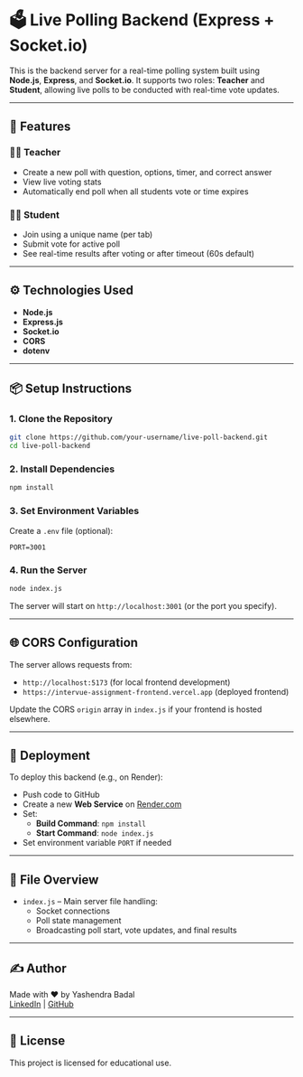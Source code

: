 # 🗳️ Live Polling Backend (Express + Socket.io)

This is the backend server for a real-time polling system built using **Node.js**, **Express**, and **Socket.io**. It supports two roles: **Teacher** and **Student**, allowing live polls to be conducted with real-time vote updates.

---

## 🚀 Features

### 👨‍🏫 Teacher
- Create a new poll with question, options, timer, and correct answer
- View live voting stats
- Automatically end poll when all students vote or time expires

### 👨‍🎓 Student
- Join using a unique name (per tab)
- Submit vote for active poll
- See real-time results after voting or after timeout (60s default)

---

## ⚙️ Technologies Used
- **Node.js**
- **Express.js**
- **Socket.io**
- **CORS**
- **dotenv**

---

## 📦 Setup Instructions

### 1. Clone the Repository
```bash
git clone https://github.com/your-username/live-poll-backend.git
cd live-poll-backend
```

### 2. Install Dependencies
```bash
npm install
```

### 3. Set Environment Variables
Create a `.env` file (optional):
```env
PORT=3001
```

### 4. Run the Server
```bash
node index.js
```

The server will start on `http://localhost:3001` (or the port you specify).

---

## 🌐 CORS Configuration

The server allows requests from:
- `http://localhost:5173` (for local frontend development)
- `https://intervue-assignment-frontend.vercel.app` (deployed frontend)

Update the CORS `origin` array in `index.js` if your frontend is hosted elsewhere.

---

## 🔗 Deployment

To deploy this backend (e.g., on Render):
- Push code to GitHub
- Create a new **Web Service** on [Render.com](https://render.com)
- Set:
  - **Build Command**: `npm install`
  - **Start Command**: `node index.js`
- Set environment variable `PORT` if needed

---

## 📁 File Overview

- `index.js` – Main server file handling:
  - Socket connections
  - Poll state management
  - Broadcasting poll start, vote updates, and final results

---

## ✍️ Author

Made with ❤️ by Yashendra Badal  
[LinkedIn](https://www.linkedin.com/in/yashendra-badal/) | [GitHub](https://github.com/Yashendra-Badal)

---

## 📜 License

This project is licensed for educational use.
